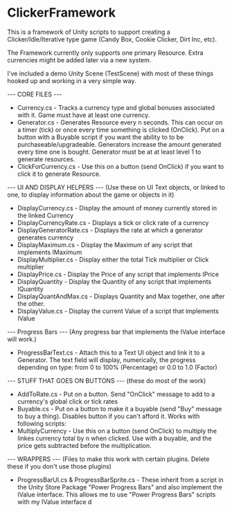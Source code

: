 # ClickerFramework

This is a framework of Unity scripts to support creating a Clicker/Idle/Iterative type game (Candy Box, Cookie Clicker, Dirt Inc, etc).

The Framework currently only supports one primary Resource. Extra currencies might be added later via a new system.

I've included a demo Unity Scene (TestScene) with most of these things hooked up and working in a very simple way.

--- CORE FILES ---

- Currency.cs - Tracks a currency type and global bonuses associated with it. Game must have at least one currency.
- Generator.cs - Generates Resource every n seconds. This can occur on a timer (tick) or once every time something is clicked (OnClick). Put on a button with a Buyable script if you want the ability to to be purchaseable/upgradeable. Generators increase the amount generated every time one is bought. Generator must be at at least level 1 to generate resources.
- ClickForCurrency.cs - Use this on a button (send OnClick) if you want to click it to generate Resource. 

--- UI AND DISPLAY HELPERS ---
(Use these on UI Text objects, or linked to one, to display information about the game or objects in it)

- DisplayCurrency.cs - Display the amount of money currently stored in the linked Currency
- DisplayCurrencyRate.cs - Displays a tick or click rate of a currency
- DisplayGeneratorRate.cs - Displays the rate at which a generator generates currency
- DisplayMaximum.cs - Display the Maximum of any script that implements IMaximum
- DisplayMultiplier.cs - Display either the total Tick multiplier or Click multiplier
- DisplayPrice.cs - Display the Price of any script that implements IPrice
- DisplayQuantity - Display the Quantity of any script that implements IQuantity
- DisplayQuantAndMax.cs - Displays Quantity and Max together, one after the other.
- DisplayValue.cs - Display the current Value of a script that implements IValue

--- Progress Bars ---
(Any progress bar that implements the IValue interface will work.)

- ProgressBarText.cs - Attach this to a Text UI object and link it to a Generator. The text field will display, numerically, the progress depending on type: from 0 to 100% (Percentage) or 0.0 to 1.0 (Factor) 

--- STUFF THAT GOES ON BUTTONS --- 
(these do most of the work)

- AddToRate.cs - Put on a button. Send "OnClick" message to add to a currency's global click or tick rates
- Buyable.cs - Put on a button to make it a buyable (send "Buy" message to buy a thing). Disables button if you can't afford it. Works with following scripts:
- MultiplyCurrency - Use this on a button (send OnClick) to multiply the linkes currency total by n when clicked. Use with a buyable, and the price gets subtracted before the multiplication.

--- WRAPPERS ---
(Files to make this work with certain plugins. Delete these if you don't use those plugins)

- ProgressBarUI.cs & ProgressBarSprite.cs - These inherit from a script in the Unity Store Package "Power Progress Bars" and also implement the IValue interface. This allows me to use "Power Progress Bars" scripts with my IValue interface d